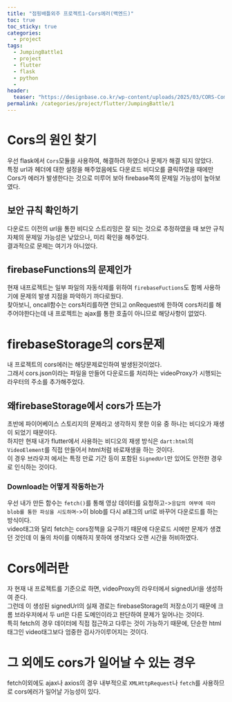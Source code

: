 ```yaml
---
title: "점핑배틀외주 프로젝트1-Cors에러(백엔드)"
toc: true
toc_sticky: true
categories:
  - project
tags:
  - JumpingBattle1
  - project
  - flutter
  - flask
  - python
  - 
header:
  teaser: "https://designbase.co.kr/wp-content/uploads/2025/03/CORS-Computing-by-designbase.png"
permalink: /categories/project/flutter/JumpingBattle/1
---
```

# Cors의 원인 찾기
우선 flask에서 `Cors`모듈을 사용하여, 해결하려 하였으나 문제가 해결 되지 않았다.<br>
특정 url과 헤더에 대한 설정을 해주었음에도 다운로드 비디오를 클릭하였을 때에만 Cors가 에러가 발생한다는 것으로 미루어 보아 firebase쪽의 문제일 가능성이 높아보였다.
## 보안 규칙 확인하기
다운로드 이전의 url을 통한 비디오 스트리밍은 잘 되는 것으로 추정하였을 때 보안 규칙 자체의 문제일 가능성은 낮았으나, 미리 확인을 해주었다.<br>
결과적으로 문제는 여기가 아니었다.
## firebaseFunctions의 문제인가
현재 내프로젝트는 일부 파일의 자동삭제를 위하여 `firebaseFuctions`도 함께 사용하기에 문제의 발생 지점을 파악하기 까다로웠다.<br>
찾아보니, oncall함수는 cors처리를하면 안되고 onRequest에 한하여 cors처리를 해주어야한다는데 내 프로젝트는 ajax를 통한 호출이 아니므로 해당사항이 없었다.
# firebaseStorage의 cors문제
내 프로젝트의 cors에러는 해당문제로인하여 발생된것이었다.<br>
그래서 cors.json이라는 파일을 만들어 다운로드를 처리하는 videoProxy가 시행되는 라우터의 주소를 추가해주었다.
## 왜firebaseStorage에서 cors가 뜨는가
초반에 파이어베이스 스토리지의 문제라고 생각하지 못한 이유 중 하나는 비디오가 재생이 되었기 때문이다.<br>
하지만 현재 내가 flutter에서 사용하는 비디오의 재생 방식은 `dart:html`의 `VideoElement`를 직접 만들어서 html처럼 바로재생을 하는 것이다.<br>
이 경우 브라우저 에서는 특정 만료 기간 등이 포함된 `SignedUrl`만 있어도 안전한 경우로 인식하는 것이다.
### Download는 어떻게 작동하는가
우선 내가 만든 함수는 `fetch()`를 통해 영상 데이터를 요청하고->`응답의 여부에 따라 blob를 통한 파싱을 시도하며`->이 blob를 다시 a태그의 url로 바꾸어 다운로드를 하는 방식이다.<br>
video태그와 달리 fetch는 cors정책을 요구하기 때문에 다운로드 시에만 문제가 생겼던 것인데 이 둘의 차이를 이해하지 못하여 생각보다 오랜 시간을 허비하였다.
# Cors에러란
자 현재 내 프로젝트를 기준으로 하면, videoProxy의 라우터에서 signedUrl을 생성하여 준다.<br>
그런데 이 생성된 signedUrl의 실재 경로는 firebaseStorage의 저장소이기 때문에 크롬 브라우저에서 두 url은 다른 도메인이라고 판단하여 문제가 일어나는 것이다.<br>
특히 fetch의 경우 데이터에 직접 접근하고 다루는 것이 가능하기 때문에, 단순한 html태그인 video태그보다 엄중한 검사가이루어지는 것이다.
# 그 외에도 cors가 일어날 수 있는 경우
fetch이외에도 ajax나 axios의 경우 내부적으로 `XMLHttpRequest`나 `fetch`를 사용하므로 cors에러가 일어날 가능성이 있다.